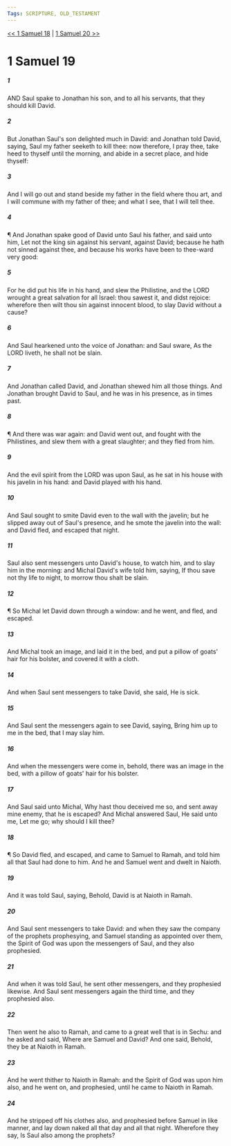 ```yaml
---
Tags: SCRIPTURE, OLD_TESTAMENT
---
```


[<< 1 Samuel 18](OLD_TESTAMENT/09_1_Samuel/1_Samuel_18.md) | [1 Samuel 20 >>](OLD_TESTAMENT/09_1_Samuel/1_Samuel_20.md)

# 1 Samuel 19

##### 1
 AND Saul spake to Jonathan his son, and to all his servants, that they should kill David.
##### 2
 But Jonathan Saul's son delighted much in David: and Jonathan told David, saying, Saul my father seeketh to kill thee: now therefore, I pray thee, take heed to thyself until the morning, and abide in a secret place, and hide thyself:
##### 3
 And I will go out and stand beside my father in the field where thou art, and I will commune with my father of thee; and what I see, that I will tell thee.
##### 4
 ¶ And Jonathan spake good of David unto Saul his father, and said unto him, Let not the king sin against his servant, against David; because he hath not sinned against thee, and because his works have been to thee-ward very good:
##### 5
 For he did put his life in his hand, and slew the Philistine, and the LORD wrought a great salvation for all Israel: thou sawest it, and didst rejoice: wherefore then wilt thou sin against innocent blood, to slay David without a cause?
##### 6
 And Saul hearkened unto the voice of Jonathan: and Saul sware, As the LORD liveth, he shall not be slain.
##### 7
 And Jonathan called David, and Jonathan shewed him all those things.  And Jonathan brought David to Saul, and he was in his presence, as in times past.
##### 8
 ¶ And there was war again: and David went out, and fought with the Philistines, and slew them with a great slaughter; and they fled from him.
##### 9
 And the evil spirit from the LORD was upon Saul, as he sat in his house with his javelin in his hand: and David played with his hand.
##### 10
 And Saul sought to smite David even to the wall with the javelin; but he slipped away out of Saul's presence, and he smote the javelin into the wall: and David fled, and escaped that night.
##### 11
 Saul also sent messengers unto David's house, to watch him, and to slay him in the morning: and Michal David's wife told him, saying, If thou save not thy life to night, to morrow thou shalt be slain.
##### 12
 ¶ So Michal let David down through a window: and he went, and fled, and escaped.
##### 13
 And Michal took an image, and laid it in the bed, and put a pillow of goats' hair for his bolster, and covered it with a cloth.
##### 14
 And when Saul sent messengers to take David, she said, He is sick.
##### 15
 And Saul sent the messengers again to see David, saying, Bring him up to me in the bed, that I may slay him.
##### 16
 And when the messengers were come in, behold, there was an image in the bed, with a pillow of goats' hair for his bolster.
##### 17
 And Saul said unto Michal, Why hast thou deceived me so, and sent away mine enemy, that he is escaped?  And Michal answered Saul, He said unto me, Let me go; why should I kill thee?
##### 18
 ¶ So David fled, and escaped, and came to Samuel to Ramah, and told him all that Saul had done to him.  And he and Samuel went and dwelt in Naioth.
##### 19
 And it was told Saul, saying, Behold, David is at Naioth in Ramah.
##### 20
 And Saul sent messengers to take David: and when they saw the company of the prophets prophesying, and Samuel standing as appointed over them, the Spirit of God was upon the messengers of Saul, and they also prophesied.
##### 21
 And when it was told Saul, he sent other messengers, and they prophesied likewise.  And Saul sent messengers again the third time, and they prophesied also.
##### 22
 Then went he also to Ramah, and came to a great well that is in Sechu: and he asked and said, Where are Samuel and David?  And one said, Behold, they be at Naioth in Ramah.
##### 23
 And he went thither to Naioth in Ramah: and the Spirit of God was upon him also, and he went on, and prophesied, until he came to Naioth in Ramah.
##### 24
 And he stripped off his clothes also, and prophesied before Samuel in like manner, and lay down naked all that day and all that night.  Wherefore they say, Is Saul also among the prophets?
